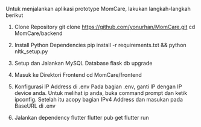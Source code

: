 Untuk menjalankan aplikasi prototype MomCare, lakukan langkah-langkah berikut

1. Clone Repository
git clone https://github.com/yonurhan/MomCare.git
cd MomCare/backend

2. Install Python Dependencies
pip install -r requirements.txt && python nltk_setup.py

3. Setup dan Jalankan MySQL Database
flask db upgrade
   
3. Masuk ke Direktori Frontend
cd MomCare/frontend

4. Konfigurasi IP Address di .env
Pada bagian .env, ganti IP dengan IP device anda. Untuk melihat ip anda, buka command prompt dan ketik ipconfig. Setelah itu acopy bagian IPv4 Address dan masukan pada BaseURL di .env

6. Jalankan dependency flutter
flutter pub get
flutter run
